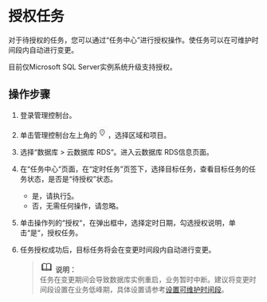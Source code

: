 # 授权任务<a name="rds_task_0003"></a>

对于待授权的任务，您可以通过“任务中心”进行授权操作。使任务可以在可维护时间段内自动进行变更。

目前仅Microsoft SQL Server实例系统升级支持授权。

## 操作步骤<a name="section74771533361"></a>

1.  登录管理控制台。
2.  单击管理控制台左上角的![](figures/Region灰色图标.png)，选择区域和项目。
3.  选择“数据库  \>  云数据库 RDS“。进入云数据库 RDS信息页面。
4.  在“任务中心“页面，在“定时任务”页签下，选择目标任务，查看目标任务的任务状态，是否是“待授权”状态。
    -   是，请执行[5](#li19744626164118)。
    -   否，无需任何操作，请忽略。

5.  <a name="li19744626164118"></a>单击操作列的“授权“，在弹出框中，选择定时日期，勾选授权说明，单击“是“，授权任务。
6.  任务授权成功后，目标任务将会在变更时间段内自动进行变更。

    >![](public_sys-resources/icon-note.gif) **说明：**   
    >任务在变更期间会导致数据库实例重启，业务暂时中断。建议将变更时间段设置在业务低峰期，具体设置请参考[设置可维护时间段](设置可维护时间段.md)。  


